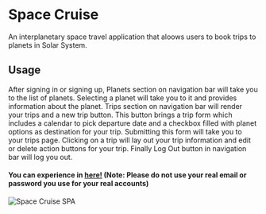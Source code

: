 # Space Cruise
  
An interplanetary space travel application that aloows users to book trips to planets in Solar System. 

## Usage 
  
After signing in or signing up, Planets section on navigation bar will take you to the list of planets. Selecting a planet will take you to it and provides information about the planet. Trips section on navigation bar will render your trips and a new trip button. This button brings a trip form which includes a calendar to pick departure date and a checkbox filled with planet options as destination for your trip. Submitting this form will take you to your trips page. Clicking on a trip will lay out your trip information and edit or delete action buttons for your trip. Finally Log Out button in navigation bar will log you out.

#### You can experience in [here!](https://olci34.github.io/wherever/) (Note: Please do not use your real email or password you use for your real accounts)

![Space Cruise SPA](https://media.giphy.com/media/IfbfrgdqP0SxhAAD6h/giphy.gif)
